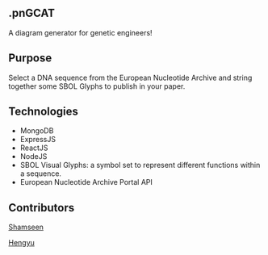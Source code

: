 ## .pnGCAT

A diagram generator for genetic engineers!

## Purpose

Select a DNA sequence from the European Nucleotide Archive and string together some SBOL Glyphs to publish in your paper.


<!-- ## Wireframe
<img width="400" alt="wire frame 1" src"">

<img width="400" alt="wire frame 1" src"">

<img width="400" alt="wire frame 1" src"">

<img width="400" alt="wire frame 1" src""> -->

## Technologies

- MongoDB
- ExpressJS
- ReactJS
- NodeJS
- SBOL Visual Glyphs: a symbol set to represent different functions within a sequence.
- European Nucleotide Archive Portal API

## Contributors

[Shamseen](https://github.com/shamseen)

[Hengyu](https://github.com/hengyuni)

